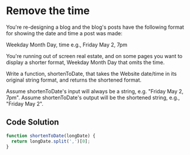 # Remove the time

You're re-designing a blog and the blog's posts have the following format for showing the date and time a post was made:

Weekday Month Day, time e.g., Friday May 2, 7pm

You're running out of screen real estate, and on some pages you want to display a shorter format, Weekday Month Day that omits the time.

Write a function, shortenToDate, that takes the Website date/time in its original string format, and returns the shortened format.

Assume shortenToDate's input will always be a string, e.g. "Friday May 2, 7pm". Assume shortenToDate's output will be the shortened string, e.g., "Friday May 2".


## Code Solution 

```js
function shortenToDate(longDate) {
  return longDate.split(',')[0];
}

```